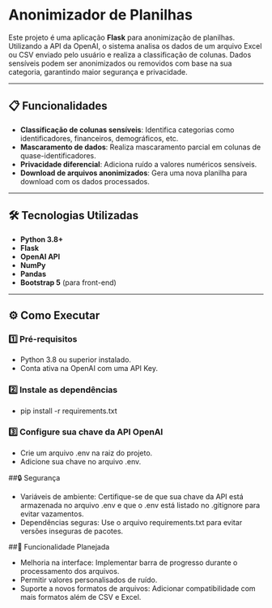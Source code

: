 # Anonimizador de Planilhas

Este projeto é uma aplicação **Flask** para anonimização de planilhas. Utilizando a API da OpenAI, o sistema analisa os dados de um arquivo Excel ou CSV enviado pelo usuário e realiza a classificação de colunas. Dados sensíveis podem ser anonimizados ou removidos com base na sua categoria, garantindo maior segurança e privacidade.

---

## 📋 Funcionalidades

- **Classificação de colunas sensíveis**: Identifica categorias como identificadores, financeiros, demográficos, etc.
- **Mascaramento de dados**: Realiza mascaramento parcial em colunas de quase-identificadores.
- **Privacidade diferencial**: Adiciona ruído a valores numéricos sensíveis.
- **Download de arquivos anonimizados**: Gera uma nova planilha para download com os dados processados.

---

## 🛠️ Tecnologias Utilizadas

- **Python 3.8+**
- **Flask**
- **OpenAI API**
- **NumPy**
- **Pandas**
- **Bootstrap 5** (para front-end)

---

## ⚙️ Como Executar

### 1️⃣ Pré-requisitos
- Python 3.8 ou superior instalado.
- Conta ativa na OpenAI com uma API Key.

### 2️⃣ Instale as dependências
- pip install -r requirements.txt

### 3️⃣ Configure sua chave da API OpenAI
- Crie um arquivo .env na raiz do projeto.
- Adicione sua chave no arquivo .env.

##🔒 Segurança
- Variáveis de ambiente: Certifique-se de que sua chave da API está armazenada no arquivo .env e que o .env está listado no .gitignore para evitar vazamentos.
- Dependências seguras: Use o arquivo requirements.txt para evitar versões inseguras de pacotes.

##🌟 Funcionalidade Planejada
- Melhoria na interface: Implementar barra de progresso durante o processamento dos arquivos.
- Permitir valores personalisados de ruído.
- Suporte a novos formatos de arquivos: Adicionar compatibilidade com mais formatos além de CSV e Excel.
